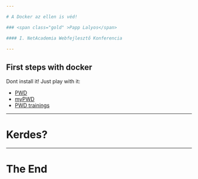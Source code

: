 ```yaml
---

# A Docker az ellen is véd!

### <span class="gold" >Papp Lalyos</span>

#### I. NetAcademia Webfejlesztő Konferencia

---
```


## First steps with docker

Dont install it! Just play with it: 
- [PWD](http://play-with-docker.com)
- [myPWD](http://pwd.lalyo.sh)
- [PWD trainings](http://training.play-with-docker.com)

---

# Kerdes?

---

# The End
